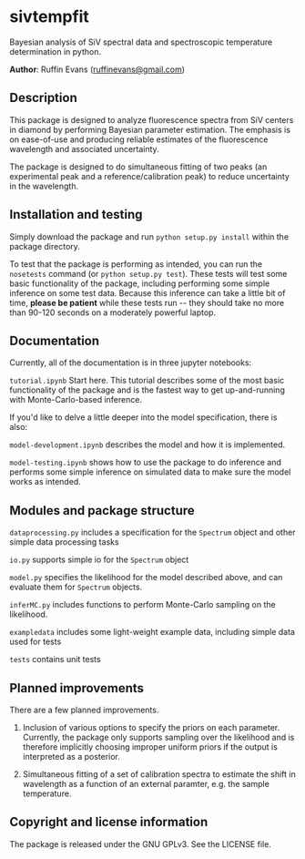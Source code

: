 # sivtempfit
Bayesian analysis of SiV spectral data and spectroscopic temperature determination in python.

**Author**: Ruffin Evans (ruffinevans@gmail.com)

## Description
This package is designed to analyze fluorescence spectra from SiV centers in diamond by performing Bayesian parameter estimation. The emphasis is on ease-of-use and producing reliable estimates of the fluorescence wavelength and associated uncertainty.

The package is designed to do simultaneous fitting of two peaks (an experimental peak and a reference/calibration peak) to reduce uncertainty in the wavelength.

## Installation and testing

Simply download the package and run `python setup.py install` within the package directory.

To test that the package is performing as intended, you can run the `nosetests` command (or `python setup.py test`). These tests will test some basic functionality of the package, including performing some simple inference on some test data. Because this inference can take a little bit of time, **please be patient** while these tests run -- they should take no more than 90-120 seconds on a moderately powerful laptop.

## Documentation

Currently, all of the documentation is in three jupyter notebooks:

`tutorial.ipynb` Start here. This tutorial describes some of the most basic functionality of the package and is the fastest way to get up-and-running with Monte-Carlo-based inference.

If you'd like to delve a little deeper into the model specification, there is also:

`model-development.ipynb` describes the model and how it is implemented.

`model-testing.ipynb` shows how to use the package to do inference and performs some simple inference on simulated data to make sure the model works as intended.

## Modules and package structure

`dataprocessing.py` includes a specification for the `Spectrum` object and other simple data processing tasks

`io.py` supports simple io for the `Spectrum` object

`model.py` specifies the likelihood for the model described above, and can evaluate them for `Spectrum` objects.

`inferMC.py` includes functions to perform Monte-Carlo sampling on the likelihood.

`exampledata` includes some light-weight example data, including simple data used for tests

`tests` contains unit tests

## Planned improvements

There are a few planned improvements.

1. Inclusion of various options to specify the priors on each parameter. Currently, the package only supports sampling over the likelihood and is therefore implicitly choosing improper uniform priors if the output is interpreted as a posterior.

2. Simultaneous fitting of a set of calibration spectra to estimate the shift in wavelength as a function of an external paramter, e.g. the sample temperature.

## Copyright and license information

The package is released under the GNU GPLv3. See the LICENSE file.